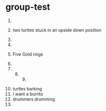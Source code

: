 # group-test

1.

2. two turtles stuck in an upside down position
3.
4.

5) Five Gold rings

6)

7) 8) 9)

10. turtles barking
11. I want a burrito
12. drummers drumming
13.
